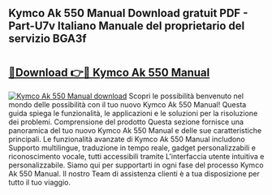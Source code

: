## Kymco Ak 550 Manual Download gratuit PDF - Part-U7v Italiano Manuale del proprietario del servizio BGA3f

# <h2><a href="http://dfav343.blite.top/?on=Kymco+Ak+550+Manual">🔗Download 👉🔴 Kymco Ak 550 Manual</a></h2>

[![Kymco Ak 550 Manual download](https://i.imgur.com/lujVjoI.png)](http://dfav343.blite.top/?on=Kymco+Ak+550+Manual)
Scopri le possibilità benvenuto nel mondo delle possibilità con il tuo nuovo Kymco Ak 550 Manual! Questa guida spiega le funzionalità, le applicazioni e le soluzioni per la risoluzione dei problemi. Comprensione del prodotto Questa sezione fornisce una panoramica del tuo nuovo Kymco Ak 550 Manual e delle sue caratteristiche principali. Le funzionalità avanzate di Kymco Ak 550 Manual includono Supporto multilingue, traduzione in tempo reale, gadget personalizzabili e riconoscimento vocale, tutti accessibili tramite L'interfaccia utente intuitiva e personalizzabile. Siamo qui per supportarti in ogni fase del processo Kymco Ak 550 Manual. Il nostro Team di assistenza clienti è a tua disposizione per tutto il tuo viaggio.

